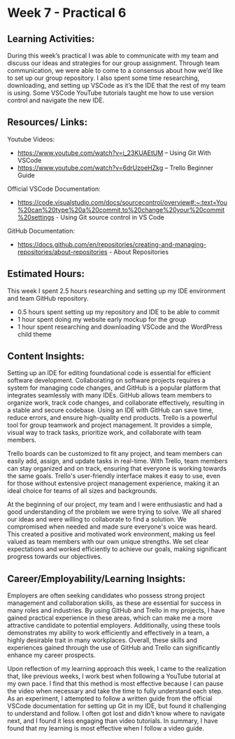 # Week 7 - Practical 6

## Learning Activities:
During this week’s practical I was able to communicate with my team and discuss our ideas and strategies for our group assignment. Through team communication, we were able to come to a consensus about how we’d like to set up our group repository. I also spent some time researching, downloading, and setting up VSCode as it’s the IDE that the rest of my team is using. Some VSCode YouTube tutorials taught me how to use version control and navigate the new IDE.

## Resources/ Links:
Youtube Videos:
-	https://www.youtube.com/watch?v=i_23KUAEtUM – Using Git With VSCode
-	https://www.youtube.com/watch?v=6drUzoeHZkg – Trello Beginner Guide

Official VSCode Documentation:
-	https://code.visualstudio.com/docs/sourcecontrol/overview#:~:text=You%20can%20type%20a%20commit,to%20change%20your%20commit%20settings - Using Git source control in VS Code

GitHub Documentation:
-	https://docs.github.com/en/repositories/creating-and-managing-repositories/about-repositories - About Repositories

## Estimated Hours:
This week I spent 2.5 hours researching and setting up my IDE environment and team GitHub repository.
-	0.5 hours spent setting up my repository and IDE to be able to commit
-	1 hour spent doing my website early mockup for the group
-	1 hour spent researching and downloading VSCode and the WordPress child theme

## Content Insights:
Setting up an IDE for editing foundational code is essential for efficient software development. Collaborating on software projects requires a system for managing code changes, and GitHub is a popular platform that integrates seamlessly with many IDEs. GitHub allows team members to organize work, track code changes, and collaborate effectively, resulting in a stable and secure codebase. Using an IDE with GitHub can save time, reduce errors, and ensure high-quality end products.
Trello is a powerful tool for group teamwork and project management. It provides a simple, visual way to track tasks, prioritize work, and collaborate with team members.

Trello boards can be customized to fit any project, and team members can easily add, assign, and update tasks in real-time. With Trello, team members can stay organized and on track, ensuring that everyone is working towards the same goals. Trello's user-friendly interface makes it easy to use, even for those without extensive project management experience, making it an ideal choice for teams of all sizes and backgrounds.

At the beginning of our project, my team and I were enthusiastic and had a good understanding of the problem we were trying to solve. We all shared our ideas and were willing to collaborate to find a solution. We compromised when needed and made sure everyone's voice was heard. This created a positive and motivated work environment, making us feel valued as team members with our own unique strengths. We set clear expectations and worked efficiently to achieve our goals, making significant progress towards our objectives.

## Career/Employability/Learning Insights:
Employers are often seeking candidates who possess strong project management and collaboration skills, as these are essential for success in many roles and industries. By using GitHub and Trello in my projects, I have gained practical experience in these areas, which can make me a more attractive candidate to potential employers. Additionally, using these tools demonstrates my ability to work efficiently and effectively in a team, a highly desirable trait in many workplaces. Overall, these skills and experiences gained through the use of GitHub and Trello can significantly enhance my career prospects.

Upon reflection of my learning approach this week, I came to the realization that, like previous weeks, I work best when following a YouTube tutorial at my own pace. I find that this method is most effective because I can pause the video when necessary and take the time to fully understand each step. As an experiment, I attempted to follow a written guide from the official VSCode documentation for setting up Git in my IDE, but found it challenging to understand and follow. I often got lost and didn't know where to navigate next, and I found it less engaging than video tutorials. In summary, I have found that my learning is most effective when I follow a video guide.


